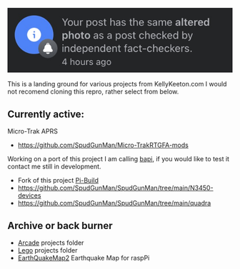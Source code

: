 ![image](etc/pic/fact.jpg)

This is a landing ground for various projects from KellyKeeton.com I would not recomend cloning this repro, rather select from below.

## Currently active: 

Micro-Trak APRS
- https://github.com/SpudGunMan/Micro-TrakRTGFA-mods



Working on a port of this project I am calling [bapi](https://github.com/SpudGunMan/bapi), if you would like to test it contact me still in development.
- Fork of this project [Pi-Build](https://github.com/SpudGunMan/pi-build/tree/alpha)
- https://github.com/SpudGunMan/SpudGunMan/tree/main/N3450-devices
- https://github.com/SpudGunMan/SpudGunMan/tree/main/quadra

## Archive or back burner
- [Arcade](/arcade/README.md) projects folder
- [Lego](Lego/README.md) projects folder
- [EarthQuakeMap2](https://github.com/SpudGunMan/EQMap2) Earthquake Map for raspPi